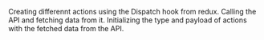Creating differennt actions using the Dispatch hook from redux. Calling the API and fetching data from it. Initializing the type and payload of actions with the fetched data from the API.
